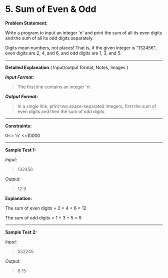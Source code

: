 # 5. Sum of Even & Odd

**Problem Statement:**

Write a program to input an integer 'n' and print the sum of all its even digits and the sum of all its odd digits separately.

Digits mean numbers, not places! That is, if the given integer is "132456", even digits are 2, 4, and 6, and odd digits are 1, 3, and 5.

---

**Detailed Explanation** ( Input/output format, Notes, Images )

***Input Format:***

> The first line contains an integer 'n'.

***Output Format:***

>In a single line, print two space-separated integers, first the sum of even digits and then the sum of odd digits.

---

**Constraints:**

0<= 'n' <=10000

---

**Sample Test 1:**

*Input:*

> 132456

*Output:*

> 12 9

**Explanation:**

The sum of even digits = 2 + 4 + 6 = 12

The sum of odd digits = 1 + 3 + 5 = 9

---

**Sample Test 2:**

*Input:*

> 552245

*Output:*

> 8 15
